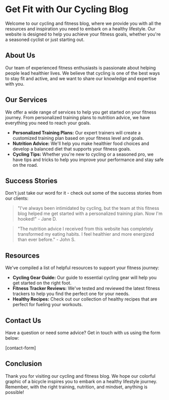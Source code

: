 <!--font:Lato-->

# Get Fit with Our Cycling Blog

Welcome to our cycling and fitness blog, where we provide you with all the resources and inspiration you need to embark on a healthy lifestyle. Our website is designed to help you achieve your fitness goals, whether you're a seasoned cyclist or just starting out.

## About Us

Our team of experienced fitness enthusiasts is passionate about helping people lead healthier lives. We believe that cycling is one of the best ways to stay fit and active, and we want to share our knowledge and expertise with you.

## Our Services

We offer a wide range of services to help you get started on your fitness journey. From personalized training plans to nutrition advice, we have everything you need to reach your goals.

- **Personalized Training Plans:** Our expert trainers will create a customized training plan based on your fitness level and goals.
- **Nutrition Advice:** We'll help you make healthier food choices and develop a balanced diet that supports your fitness goals.
- **Cycling Tips:** Whether you're new to cycling or a seasoned pro, we have tips and tricks to help you improve your performance and stay safe on the road.

## Success Stories

Don't just take our word for it - check out some of the success stories from our clients:

> "I've always been intimidated by cycling, but the team at this fitness blog helped me get started with a personalized training plan. Now I'm hooked!" - Jane D.

> "The nutrition advice I received from this website has completely transformed my eating habits. I feel healthier and more energized than ever before." - John S.

## Resources

We've compiled a list of helpful resources to support your fitness journey:

- **Cycling Gear Guide:** Our guide to essential cycling gear will help you get started on the right foot.
- **Fitness Tracker Reviews:** We've tested and reviewed the latest fitness trackers to help you find the perfect one for your needs.
- **Healthy Recipes:** Check out our collection of healthy recipes that are perfect for fueling your workouts.

## Contact Us

Have a question or need some advice? Get in touch with us using the form below:

[contact-form]

## Conclusion

Thank you for visiting our cycling and fitness blog. We hope our colorful graphic of a bicycle inspires you to embark on a healthy lifestyle journey. Remember, with the right training, nutrition, and mindset, anything is possible!

<!--

Write me content for website with wallpaper which alt text is:

"A colorful graphic of a bicycle for a cycling or fitness blog"

The name/title of the page should not be 1:1 copy of the alt text but rather a real content of the website which is using this wallpaper.

- Use markdown format 
- Start with heading
- Heading should be short and concise
- The content should look like a real website 
- The website should not be about the wallpaper, wallpaper is just a related background
- Heading should be contain work "wallpaper" or "background"
- Include real sections like references, contact, user stories, etc. use things relevant to the page purpose.
- Feel free to use structure like headings, bullets, numbering, blockquotes, paragraphs, horizontal lines, etc.
- You can use formatting like bold or _italic_
- You can include UTF-8 emojis
- Links should be only #hash anchors (and you can refer to the document itself)
- Do not include images


---


# Colorful Cycling Wallpaper for Your Fitness Journey

Welcome to our cycling and fitness blog, where we provide you with all the resources and inspiration you need to embark on a healthy lifestyle. Our website is designed to help you achieve your fitness goals, whether you're a seasoned cyclist or just starting out.

## About Us

Our team of experienced fitness enthusiasts is passionate about helping people lead healthier lives. We believe that cycling is one of the best ways to stay fit and active, and we want to share our knowledge and expertise with you.

## Our Services

We offer a wide range of services to help you get started on your fitness journey. From personalized training plans to nutrition advice, we have everything you need to reach your goals.

- **Personalized Training Plans:** Our expert trainers will create a customized training plan based on your fitness level and goals.
- **Nutrition Advice:** We'll help you make healthier food choices and develop a balanced diet that supports your fitness goals.
- **Cycling Tips:** Whether you're new to cycling or a seasoned pro, we have tips and tricks to help you improve your performance and stay safe on the road.

## User Stories

Don't just take our word for it - check out some of the success stories from our clients:

> "I've always been intimidated by cycling, but the team at this fitness blog helped me get started with a personalized training plan. Now I'm hooked!" - Jane D.

> "The nutrition advice I received from this website has completely transformed my eating habits. I feel healthier and more energized than ever before." - John S.

## Resources

We've compiled a list of helpful resources to support your fitness journey:

- **Cycling Gear Guide:** Our guide to essential cycling gear will help you get started on the right foot.
- **Fitness Tracker Reviews:** We've tested and reviewed the latest fitness trackers to help you find the perfect one for your needs.
- **Healthy Recipes:** Check out our collection of healthy recipes that are perfect for fueling your workouts.

## Contact Us

Have a question or need some advice? Get in touch with us using the form below:

[contact-form]

## Conclusion

Thank you for visiting our cycling and fitness blog. We hope our colorful cycling wallpaper inspires you to embark on a healthy lifestyle journey. Remember, with the right training, nutrition, and mindset, anything is possible!


---


Heading should not include word "wallpaper". The website should not be about the wallpaper itself, wallpaper is just a related background, rewrite whole content.


---


# Pedal Your Way to Fitness with Our Cycling Blog

Welcome to our cycling and fitness blog, where we provide you with all the resources and inspiration you need to embark on a healthy lifestyle. Our website is designed to help you achieve your fitness goals, whether you're a seasoned cyclist or just starting out.

## About Us

Our team of experienced fitness enthusiasts is passionate about helping people lead healthier lives. We believe that cycling is one of the best ways to stay fit and active, and we want to share our knowledge and expertise with you.

## Our Services

We offer a wide range of services to help you get started on your fitness journey. From personalized training plans to nutrition advice, we have everything you need to reach your goals.

- **Personalized Training Plans:** Our expert trainers will create a customized training plan based on your fitness level and goals.
- **Nutrition Advice:** We'll help you make healthier food choices and develop a balanced diet that supports your fitness goals.
- **Cycling Tips:** Whether you're new to cycling or a seasoned pro, we have tips and tricks to help you improve your performance and stay safe on the road.

## Success Stories

Don't just take our word for it - check out some of the success stories from our clients:

> "I've always been intimidated by cycling, but the team at this fitness blog helped me get started with a personalized training plan. Now I'm hooked!" - Jane D.

> "The nutrition advice I received from this website has completely transformed my eating habits. I feel healthier and more energized than ever before." - John S.

## Resources

We've compiled a list of helpful resources to support your fitness journey:

- **Cycling Gear Guide:** Our guide to essential cycling gear will help you get started on the right foot.
- **Fitness Tracker Reviews:** We've tested and reviewed the latest fitness trackers to help you find the perfect one for your needs.
- **Healthy Recipes:** Check out our collection of healthy recipes that are perfect for fueling your workouts.

## Contact Us

Have a question or need some advice? Get in touch with us using the form below:

[contact-form]

## Conclusion

Thank you for visiting our cycling and fitness blog. We hope our colorful graphic of a bicycle inspires you to embark on a healthy lifestyle journey. Remember, with the right training, nutrition, and mindset, anything is possible!


---


Write me a Google font which is best fitting for the website.

Pick from the list:
- Poppins
- Barlow Condensed
- Montserrat
- Raleway
- IBM Plex Sans
- Cinzel Decorative
- Great Vibes
- Lato
- Orbitron
- Cormorant Garamond
- Roboto
- Inter
- Lobster
- Open Sans
- Cinzel
- Dancing Script
- Alegreya
- Creepster
- Futura
- Cabin
- Exo 2
- Playfair Display


Write just the font name nothing else.


---


Lato

-->
